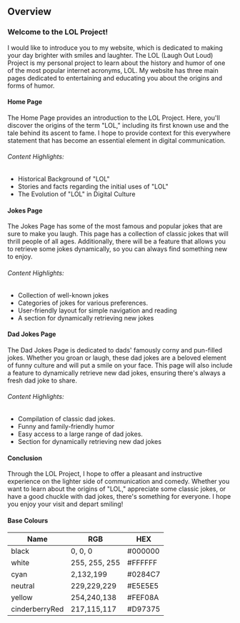 ## Overview
### Welcome to the LOL Project!

I would like to introduce you to my website, which is 
dedicated to making your day brighter with smiles and laughter. 
The LOL (Laugh Out Loud) Project is my personal project to learn about the history and humor of one of the 
most popular internet acronyms, LOL. My website has three main pages dedicated to entertaining and educating 
you about the origins and forms of humor.

#### Home Page

The Home Page provides an introduction to the LOL 
Project. 
Here, you'll discover the origins of the term "LOL," 
including its first known use and the tale behind its ascent to fame.
I hope to provide context for this everywhere statement that has become an essential element in digital communication.

###### Content Highlights:

- Historical Background of "LOL"
- Stories and facts regarding the initial uses of "LOL"
- The Evolution of "LOL" in Digital Culture

#### Jokes Page
The Jokes Page has some of the most famous and popular jokes that are sure to make you laugh. 
This page has a collection of classic jokes that will thrill people of all ages.
Additionally, there will be a feature that allows you to retrieve some jokes dynamically, so you can always find something new to enjoy.


###### Content Highlights:

- Collection of well-known jokes
- Categories of jokes for various preferences.
- User-friendly layout for simple navigation and reading
- A section for dynamically retrieving new jokes

#### Dad Jokes Page

The Dad Jokes Page is dedicated to dads' famously corny and pun-filled jokes. 
Whether you groan or laugh, these dad jokes are a beloved element of funny culture and will put a smile on your face.
This page will also include a feature to dynamically retrieve new dad jokes, ensuring there's always a fresh dad joke to share.

###### Content Highlights:

- Compilation of classic dad jokes.
- Funny and family-friendly humor
- Easy access to a large range of dad jokes.
- Section for dynamically retrieving new dad jokes

#### Conclusion
Through the LOL Project, I hope to offer a pleasant and instructive experience on the lighter side of communication and comedy. 
Whether you want to learn about the origins of "LOL," appreciate some classic jokes, or have a good chuckle with dad jokes, there's something for everyone. 
I hope you enjoy your visit and depart smiling!


#### Base Colours

| Name           | RGB           | HEX      |
|----------------|---------------|----------|
| black          | 0, 0, 0       | #000000  |
| white          | 255, 255, 255 | #FFFFFF  |
| cyan           | 2,132,199     | #0284C7  |
| neutral        | 229,229,229   | #E5E5E5  |
| yellow         | 254,240,138   | #FEF08A  |
| cinderberryRed | 217,115,117   | #D97375  |




